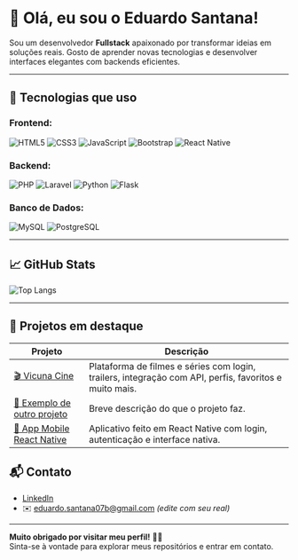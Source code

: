 # 👋 Olá, eu sou o Eduardo Santana!

Sou um desenvolvedor **Fullstack** apaixonado por transformar ideias em soluções reais. Gosto de aprender novas tecnologias e desenvolver interfaces elegantes com backends eficientes.

---

## 🚀 Tecnologias que uso

### Frontend:
![HTML5](https://img.shields.io/badge/HTML5-E34F26?logo=html5&logoColor=white&style=for-the-badge)
![CSS3](https://img.shields.io/badge/CSS3-1572B6?logo=css3&logoColor=white&style=for-the-badge)
![JavaScript](https://img.shields.io/badge/JavaScript-F7DF1E?logo=javascript&logoColor=black&style=for-the-badge)
![Bootstrap](https://img.shields.io/badge/Bootstrap-563D7C?logo=bootstrap&logoColor=white&style=for-the-badge)
![React Native](https://img.shields.io/badge/React_Native-20232A?logo=react&logoColor=61DAFB&style=for-the-badge)

### Backend:
![PHP](https://img.shields.io/badge/PHP-777BB4?logo=php&logoColor=white&style=for-the-badge)
![Laravel](https://img.shields.io/badge/Laravel-FF2D20?logo=laravel&logoColor=white&style=for-the-badge)
![Python](https://img.shields.io/badge/Python-3776AB?logo=python&logoColor=white&style=for-the-badge)
![Flask](https://img.shields.io/badge/Flask-000000?logo=flask&logoColor=white&style=for-the-badge)

### Banco de Dados:
![MySQL](https://img.shields.io/badge/MySQL-4479A1?logo=mysql&logoColor=white&style=for-the-badge)
![PostgreSQL](https://img.shields.io/badge/PostgreSQL-336791?logo=postgresql&logoColor=white&style=for-the-badge)

---

## 📈 GitHub Stats

![Top Langs](https://github-readme-stats.vercel.app/api/top-langs/?username=eduardoSantana-dev&layout=compact&theme=radical)

---

## 🧩 Projetos em destaque

| Projeto | Descrição |
|--------|-----------|
| [🎬 Vicuna Cine](https://github.com/eduardoSantana-dev/vicuna-cine-flask) | Plataforma de filmes e séries com login, trailers, integração com API, perfis, favoritos e muito mais. |
| [💬 Exemplo de outro projeto](https://github.com/seuprojeto) | Breve descrição do que o projeto faz. |
| [📱 App Mobile React Native](https://github.com/seuapp) | Aplicativo feito em React Native com login, autenticação e interface nativa. |


## 📬 Contato

- [LinkedIn](https://www.linkedin.com/in/seuperfil)  
- ✉️ eduardo.santana07b@gmail.com *(edite com seu real)*

---

**Muito obrigado por visitar meu perfil!** 👨‍💻  
Sinta-se à vontade para explorar meus repositórios e entrar em contato.
